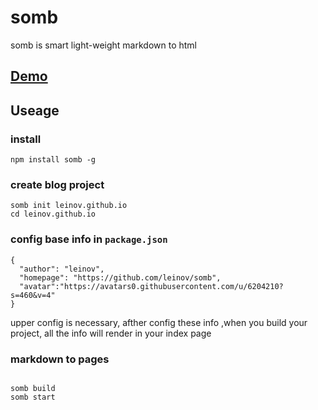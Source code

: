 # somb

somb is smart light-weight markdown to html 

## [Demo](http://leinov.com/blog)
## Useage
### install 
```
npm install somb -g
```
### create blog project

```
somb init leinov.github.io
cd leinov.github.io
```
### config base info in ```package.json```

```
{
  "author": "leinov",
  "homepage": "https://github.com/leinov/somb",
  "avatar":"https://avatars0.githubusercontent.com/u/6204210?s=460&v=4"
}
```
upper config is necessary, afther config these info ,when you build your project, all the info will render in your index page

### markdown to pages

```

somb build
somb start
```

 